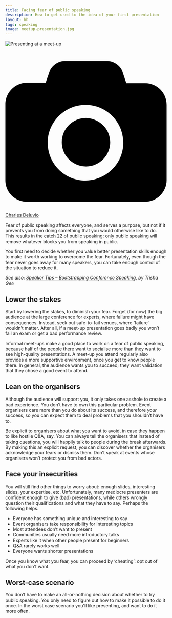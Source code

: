 ```yaml
---
title: Facing fear of public speaking
description: How to get used to the idea of your first presentation
layout: hh
tags: speaking
image: meetup-presentation.jpg
---
```


![Presenting at a meet-up](meetup-presentation.jpg)

<a class="unsplash" href="https://unsplash.com/photos/wn7dOzUh3Rs" rel="noopener noreferrer" title="Photo by Charles Deluvio"><span><svg xmlns="http://www.w3.org/2000/svg" viewBox="0 0 32 32"><title>unsplash-logo</title><path d="M20.8 18.1c0 2.7-2.2 4.8-4.8 4.8s-4.8-2.1-4.8-4.8c0-2.7 2.2-4.8 4.8-4.8 2.7.1 4.8 2.2 4.8 4.8zm11.2-7.4v14.9c0 2.3-1.9 4.3-4.3 4.3h-23.4c-2.4 0-4.3-1.9-4.3-4.3v-15c0-2.3 1.9-4.3 4.3-4.3h3.7l.8-2.3c.4-1.1 1.7-2 2.9-2h8.6c1.2 0 2.5.9 2.9 2l.8 2.4h3.7c2.4 0 4.3 1.9 4.3 4.3zm-8.6 7.5c0-4.1-3.3-7.5-7.5-7.5-4.1 0-7.5 3.4-7.5 7.5s3.3 7.5 7.5 7.5c4.2-.1 7.5-3.4 7.5-7.5z"></path></svg></span><span>Charles Deluvio</span></a>

Fear of public speaking affects everyone, and serves a purpose, but not if it prevents you from doing something that you would otherwise like to do.
This results in the [catch 22](https://en.wikipedia.org/wiki/Catch-22_(logic)) of public speaking:
only public speaking will remove whatever blocks you from speaking in public.

You first need to decide whether you value better presentation skills enough to make it worth working to overcome the fear.
Fortunately, even though the fear never goes away for many speakers, you can take enough control of the situation to reduce it.

_See also: 
[Speaker Tips – Bootstrapping Conference Speaking](https://trishagee.com/2020/09/19/bootstrapping-conference-speaking/),
by Trisha Gee_

## Lower the stakes

Start by lowering the stakes, to diminish your fear.
Forget (for now) the big audience at the large conference for experts, where failure might have consequences.
Instead, seek out safe-to-fail venues, where ‘failure’ wouldn’t matter.
After all, if a meet-up presentation goes badly you won’t fail an exam or get a bad performance review.

Informal meet-ups make a good place to work on a fear of public speaking, because half of the people there want to socialise more than they want to see high-quality presentations.
A meet-up you attend regularly also provides a more supportive environment, once you get to know people there.
In general, the audience wants you to succeed; they want validation that they chose a good event to attend.

## Lean on the organisers

Although the audience will support you, it only takes one asshole to create a bad experience.
You don’t have to own this particular problem.
Event organisers care more than you do about its success, and therefore _your_ success, so you can expect them to deal problems that you shouldn’t have to.

Be explicit to organisers about what you want to avoid, in case they happen to like hostile Q&A, say.
You can always tell the organisers that instead of taking questions, you will happily talk to people during the break afterwards.
By making this an explicit request, you can discover whether the organisers acknowledge your fears or dismiss them.
Don’t speak at events whose organisers won’t protect you from bad actors.

## Face your insecurities

You will still find other things to worry about: enough slides, interesting slides, your expertise, etc.
Unfortunately, many mediocre presenters are confident enough to give (bad) presentations, while others wrongly question their qualifications and what they have to say.
Perhaps the following helps.

* Everyone has something unique and interesting to say
* Event organisers take responsibility for interesting topics
* Most attendees don’t want to present
* Communities usually need more introductory talks
* Experts like it when other people present for beginners
* Q&A rarely works well
* Everyone wants shorter presentations

Once you know what you fear, you can proceed by ‘cheating’: opt out of what you don’t want.

## Worst-case scenario

You don’t have to make an all-or-nothing decision about whether to try public speaking.
You only need to figure out how to make it possible to do it once.
In the worst case scenario you'll like presenting, and want to do it more often.
